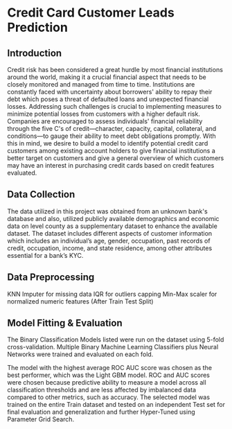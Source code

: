 # Credit Card Customer Leads Prediction

## Introduction

Credit risk has been considered a great hurdle by most financial institutions around the world, making it a crucial financial aspect that needs to be closely monitored and managed from time to time. Institutions are constantly faced with uncertainty about borrowers' ability to repay their debt which poses a threat of defaulted loans and unexpected financial losses. 
Addressing such challenges is crucial to implementing measures to minimize potential losses from customers with a higher default risk. Companies are encouraged to assess individuals' financial reliability through the five C's of credit—character, capacity, capital, collateral, and conditions—to gauge their ability to meet debt obligations promptly.
With this in mind, we desire to build a model to identify potential credit card customers among existing account holders to give financial institutions a better target on customers and give a general overview of which customers may have an interest in purchasing credit cards based on credit features evaluated. 

## Data Collection

The data utilized in this project was obtained from an unknown bank's database and also, utilized publicly available demographics and economic data on level county as a supplementary dataset to enhance the available dataset.
The dataset includes different aspects of customer information which includes an individual’s age, gender, occupation, past records of credit, occupation, income, and state residence, among other attributes essential for a bank’s KYC.

## Data Preprocessing

KNN Imputer for missing data
IQR for outliers capping
Min-Max scaler for normalized numeric features (After Train Test Split)

## Model Fitting & Evaluation

The Binary Classification Models listed were run on the dataset using 5-fold cross-validation.
Multiple Binary Machine Learning Classifiers plus Neural Networks were trained and evaluated on each fold.

The model with the highest average ROC AUC score was chosen as the best performer, which was the Light GBM model.
ROC and AUC scores were chosen because predictive ability to measure a model across all classification thresholds and are less affected by imbalanced data compared to other metrics, such as accuracy.
The selected model was trained on the entire Train dataset and tested on an independent Test set for final evaluation and generalization and further Hyper-Tuned using Parameter Grid Search.




